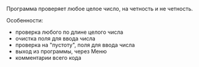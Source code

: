 Программа проверяет любое целое число, на четность и не четность.

Особенности:
- проверка любого по длине целого числа
- очистка поля для ввода числа
- проверка на "пустоту", поля для ввода числа
- выход из программы, через Меню
- комментарии всего кода
